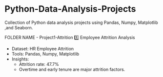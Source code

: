# Python-Data-Analysis-Projects
Collection of Python data analysis projects using Pandas, Numpy,  Matplotlib ,and Seaborn.

FOLDER NAME - Project1-Attrition
1️⃣ Employee Attrition Analysis
- Dataset: HR Employee Attrition
- Tools: Pandas, Numpy, Matplotlib
- Insights:
  - Attrition rate: 47.7%
  - Overtime and early tenure are major attrition factors.     
